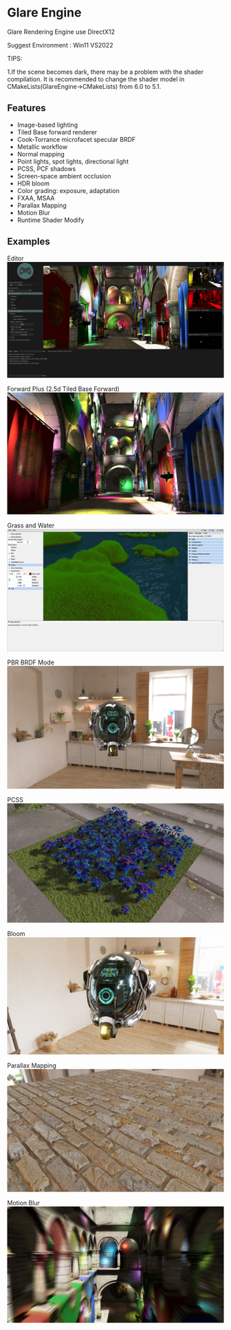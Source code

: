 # Glare Engine
Glare Rendering Engine  use DirectX12

Suggest Environment : Win11 VS2022

TIPS: 

1.If the scene becomes dark, there may be a problem with the shader compilation. It is recommended to change the shader model in CMakeLists(GlareEngine->CMakeLists) from 6.0 to 5.1.

## Features
- Image-based lighting
- Tiled Base forward renderer
- Cook-Torrance microfacet specular BRDF
- Metallic workflow
- Normal mapping
- Point lights, spot lights, directional light
- PCSS, PCF shadows
- Screen-space ambient occlusion
- HDR bloom
- Color grading: exposure, adaptation
- FXAA, MSAA
- Parallax Mapping
- Motion Blur
- Runtime Shader Modify


## Examples

Editor
![demo](ScreenShot/Editor.jpg)

Forward Plus (2.5d Tiled Base Forward)
![demo](ScreenShot/ForwardPlus.jpg)

Grass and Water
![demo](ScreenShot/screenshot1.jpg)

PBR BRDF Mode
![demo](ScreenShot/DamagedHelmet.jpg)

PCSS
![demo](ScreenShot/screenshot8.jpg)

Bloom
![demo](ScreenShot/Bloom.jpg)

Parallax Mapping
![demo](ScreenShot/ParallaxMapping.jpg)

Motion Blur
![demo](ScreenShot/MotionBlur.jpg)
